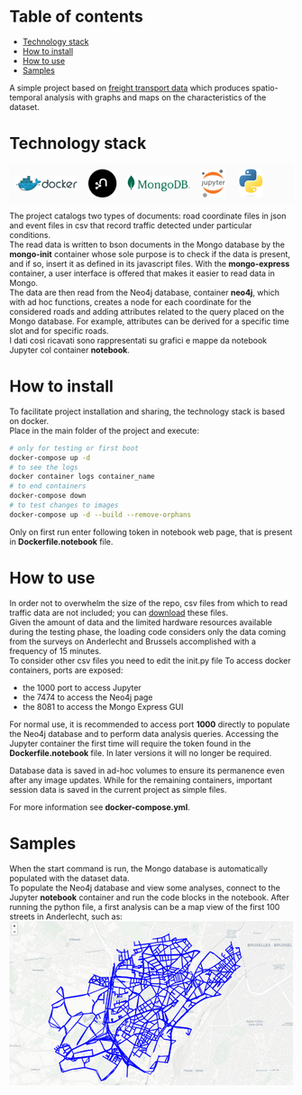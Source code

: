 # Table of contents
- [Technology stack](#technology-stack)
- [How to install](#how-to-install)
- [How to use](#how-to-use)
- [Samples](#samples)

A simple project based on [freight transport data](https://www.kaggle.com/datasets/giobbu/belgium-obu) which produces spatio-temporal analysis with graphs and maps on the characteristics of the dataset. <br>

# Technology stack
<div style="padding: 10px; display: flex; align-items: center; background: rgba(251, 251, 251, 1)">
    <img src="./samples/docker-logo.png" width="110" style="margin-right: 20px">
    <img src="./samples/neo4j.svg" height="50" style="margin-right: 20px">
    <img src="./samples/MongoDB_ForestGreen.png" width="110" style="margin-right: 20px">
    <img src="./samples/jupyter.png" height="50" style="margin-right: 25px">
    <img src="./samples/python-logo-only.png" height="50" style="margin-right: 20px">
</div>

The project catalogs two types of documents: road coordinate files in json and event files in csv that record traffic detected under particular conditions. <br>
The read data is written to bson documents in the Mongo database by the **mongo-init** container whose sole purpose is to check if the data is present, and if so, insert it as defined in its javascript files. With the **mongo-express** container, a user interface is offered that makes it easier to read data in Mongo.
<br>
The data are then read from the Neo4j database, container **neo4j**, which with ad hoc functions, creates a node for each coordinate for the considered roads and adding attributes related to the query placed on the Mongo database. For example, attributes can be derived for a specific time slot and for specific roads.
<br>
I dati così ricavati sono rappresentati su grafici e mappe da notebook Jupyter col container **notebook**.

# How to install
To facilitate project installation and sharing, the technology stack is based on docker. <br>
Place in the main folder of the project and execute:
```sh
# only for testing or first boot
docker-compose up -d   
# to see the logs
docker container logs container_name
# to end containers
docker-compose down
# to test changes to images
docker-compose up -d --build --remove-orphans
```
Only on first run enter following token in notebook web page, that is present in **Dockerfile.notebook** file.

# How to use
In order not to overwhelm the size of the repo, csv files from which to read traffic data are not included; you can [download](https://www.kaggle.com/datasets/giobbu/belgium-obu?select=Anderlecht_streets.json)  these files. <br>
Given the amount of data and the limited hardware resources available during the testing phase, the loading code considers only the data coming from the surveys on Anderlecht and Brussels accomplished with a frequency of 15 minutes. <br>
To consider other csv files you need to edit the init.py file
To access docker containers, ports are exposed:
- the 1000 port to access Jupyter
- the 7474 to access the Neo4j page
- the 8081 to access the Mongo Express GUI
<!-- -->
For normal use, it is recommended to access port **1000** directly to populate the Neo4j database and to perform data analysis queries.
Accessing the Jupyter container the first time will require the token found in the **Dockerfile.notebook** file. In later versions it will no longer be required.
<!-- -->
Database data is saved in ad-hoc volumes to ensure its permanence even after any image updates. While for the remaining containers, important session data is saved in the current project as simple files. 
<!-- -->
For more information see **docker-compose.yml**.
# Samples
When the start command is run, the Mongo database is automatically populated with the dataset data.
<br>
To populate the Neo4j database and view some analyses, connect to the Jupyter **notebook** container and run the code blocks in the notebook. After running the python file, a first analysis can be a map view of the first 100 streets in Anderlecht, such as: 
<br>
![Anderlecht first 100 streets](./samples/anderlecht-all_streets-6_coords.png)

